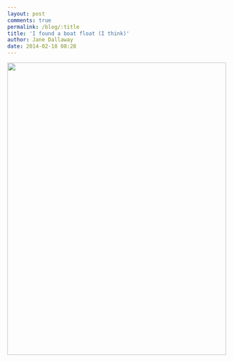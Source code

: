 ```yaml
---
layout: post
comments: true
permalink: /blog/:title
title: 'I found a boat float (I think)'
author: Jane Dallaway
date: 2014-02-18 08:28
---
```


<div><a href="//static.skitters.dallaway.com/tp_IMG_20140218_082748.JPG"><img src="//static.skitters.dallaway.com/tp_thumb_IMG_20140218_082748.JPG" width="500" height="667"/></a></div>


  
      
